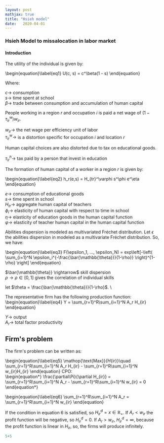 ```yaml
---
layout: post
mathjax: true
title: "Hsieh model" 
date:   2020-04-01
---
```


### Hsieh Model to missalocation in labor market


#### Introduction

The utility of the individual is given by:


\begin{equation}\label{eq1}
U(c, s) = c^\beta(1 - s)
\end{equation}


Where:

$c \rightarrow$ consumption   \
$s \rightarrow$ time spent at school   \
$\beta \rightarrow$ trade between consumption and accumulation of human capital  

People working in a region $r$ and occupation $i$ is paid a net wage of $(1 - \tau_{ir}^w)w_{ir}$. 


$w_{ir}\rightarrow$ the net wage per efficiency unit of labor    \
$\tau_{ir}^w \rightarrow$ is a distortion specific for occupation $i$ and location $r$  


Human capital choices are also distorted due to tax on educational goods.

$\tau_{ir}^h \rightarrow$ tax paid by a person that invest in education  

The formation of human capital of a worker in a region $r$ is given by:

\begin{equation}\label{eq2}
h_r(e,s) = H_{tr}^\varphi s^\phi e^\eta
\end{equation}

$e \rightarrow$ consumption of educational goods   \
$s \rightarrow$ time spent in school               \
$H_{tr} \rightarrow$ aggregate human capital of teachers        \
$\phi_i \rightarrow$ elasticity of human capital with respect to time in school     \
$\eta \rightarrow$ elasticity of education goods in the human capital function      \
$\varphi \rightarrow$ elasticity of teacher human capital in the human capital function


Abilities dispersion is modeled as multivariated Fréchet distribution. Let $\epsilon$ the abilities dispersion in modeled as a multivariate Fréchet distribution. So, we have:

\begin{equation}\label{eq3}
F(\epsilon_1, ..., \epsilon_N) = exp\left[-\left( \sum_{i=1}^N \epsilon_i^{-\frac{\bar{\mathbb{\theta}}}{1-\rho}} \right)^{1-\rho}  \right]
\end{equation}

$\bar{\mathbb{\theta}} \rightarrow$ skill dispersion    \
$\rho \rightarrow \rho \in [0, 1]$ gives the correlation of individual skills 

let $\theta = \frac{\bar{\mathbb{\theta}}}{1-\rho}$. \\

The representative firm has the following production function:
\begin{equation}\label{eq4}
Y = \sum_{r=1}^R\sum_{i=1}^N A_r H_{ir}
\end{equation}


$Y \rightarrow$ output    \
$A_r \rightarrow$ total factor productivity




## Firm's problem

The firm's problem can be written as:

\begin{equation}\label{eq5}
\mathop{\text{Max}}_{H_{ir}}\quad \sum_{r=1}^R\sum_{i=1}^N A_r H_{ir} - \sum_{r=1}^R\sum_{i=1}^N w_{ir}H_{ir}
\end{equation}
CPO:\
\begin{equation*}
\frac{\partial\Pi}{\partial H_{ir}} =  \sum_{r=1}^R\sum_{i=1}^N A_r - \sum_{r=1}^R\sum_{i=1}^N w_{ir}  = 0
\end{equation*}

\begin{equation}\label{eq6}
\sum_{r=1}^R\sum_{i=1}^N A_r = \sum_{r=1}^R\sum_{i=1}^N w_{ir}
\end{equation}

If the condition in equation 6 is satisfied, so $H_{ir}^d = x \in \mathbb{R_+}$. If $A_r < w_{ir}$ the profit function will be negative, so $H_{ir}^d = 0$. If $A_{r} > w_{ir}$, $H_{ir}^d = \infty$, because the profit function is linear in $H_{ir}$, so, the firms will produce infinitely.




```python
5+5 
```


```python

```

